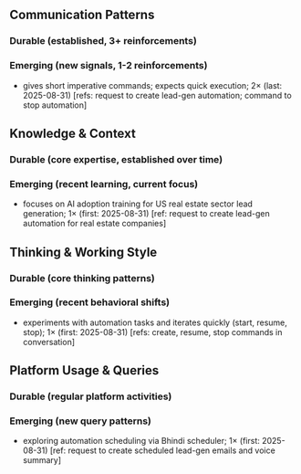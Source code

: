 ## Communication Patterns
### Durable (established, 3+ reinforcements)

### Emerging (new signals, 1-2 reinforcements)
- gives short imperative commands; expects quick execution; 2× (last: 2025-08-31) [refs: request to create lead-gen automation; command to stop automation]

## Knowledge & Context
### Durable (core expertise, established over time)

### Emerging (recent learning, current focus)
- focuses on AI adoption training for US real estate sector lead generation; 1× (first: 2025-08-31) [ref: request to create lead-gen automation for real estate companies]

## Thinking & Working Style
### Durable (core thinking patterns)

### Emerging (recent behavioral shifts)
- experiments with automation tasks and iterates quickly (start, resume, stop); 1× (first: 2025-08-31) [refs: create, resume, stop commands in conversation]

## Platform Usage & Queries
### Durable (regular platform activities)

### Emerging (new query patterns)
- exploring automation scheduling via Bhindi scheduler; 1× (first: 2025-08-31) [ref: request to create scheduled lead-gen emails and voice summary]